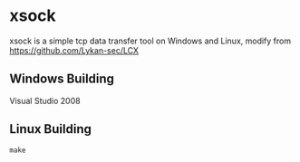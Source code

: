 # xsock
xsock is a simple tcp data transfer tool on Windows and Linux, modify from https://github.com/Lykan-sec/LCX

## Windows Building

Visual Studio 2008

## Linux Building
    make
